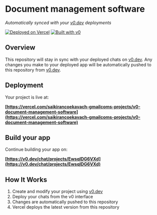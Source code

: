 # Document management software

*Automatically synced with your [v0.dev](https://v0.dev) deployments*

[![Deployed on Vercel](https://img.shields.io/badge/Deployed%20on-Vercel-black?style=for-the-badge&logo=vercel)](https://vercel.com/saikirancoekavach-gmailcoms-projects/v0-document-management-software)
[![Built with v0](https://img.shields.io/badge/Built%20with-v0.dev-black?style=for-the-badge)](https://v0.dev/chat/projects/EwsqIDG6VXd)

## Overview

This repository will stay in sync with your deployed chats on [v0.dev](https://v0.dev).
Any changes you make to your deployed app will be automatically pushed to this repository from [v0.dev](https://v0.dev).

## Deployment

Your project is live at:

**[https://vercel.com/saikirancoekavach-gmailcoms-projects/v0-document-management-software](https://vercel.com/saikirancoekavach-gmailcoms-projects/v0-document-management-software)**

## Build your app

Continue building your app on:

**[https://v0.dev/chat/projects/EwsqIDG6VXd](https://v0.dev/chat/projects/EwsqIDG6VXd)**

## How It Works

1. Create and modify your project using [v0.dev](https://v0.dev)
2. Deploy your chats from the v0 interface
3. Changes are automatically pushed to this repository
4. Vercel deploys the latest version from this repository